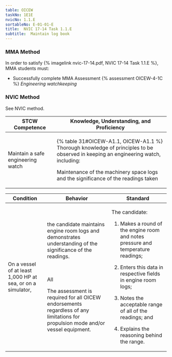 ```yaml
---
table: OICEW
taskNo: 1E1E
nvicNo: 1.1.E 
sortableNo: E-01-01-E
title:  NVIC 17-14 Task 1.1.E
subtitle:  Maintain log book
---
```



### MMA Method

In order to satisfy  {% imagelink nvic-17-14.pdf, NVIC 17-14 Task 1.1.E %}, MMA students must:

* Successfully complete MMA Assessment {% assessment OICEW-4-1C %} *Engineering watchkeeping*


### NVIC Method

<a onclick="togglevisibility('nvic_methods')" >See NVIC method.</a>

<div id='nvic_methods' class='hide'>

<table>
<thead>
<tr>
<th class='forty'> STCW Competence </th>
<th class='sixty'> Knowledge, Understanding, and Proficiency </th>
</tr>
</thead>




<tbody>
<tr><td markdown='1'>

Maintain a safe engineering watch

</td><td markdown='1'>

{% table 31#OICEW-A1.1, OICEW-A1.1 %} Thorough knowledge of principles to be observed in keeping an engineering watch, including: 

Maintenance of the machinery space logs and the significance of the readings taken

</td></tr>


</tbody>
</table>


<table>
<thead>
<tr><th class='twenty'>  Condition </th><th class='twenty'> Behavior </th><th  class='sixty'>Standard </th></tr>
</thead>
<tbody >



<tr><td markdown='1'>

On a vessel of at least 1,000 HP at sea, or on a simulator,

</td><td markdown='1'>

the candidate maintains engine room logs and demonstrates understanding of the significance of the readings.

<br>

<div class="tooltip" markdown='1'>

All

The assessment is required for all OICEW endorsements regardless of any limitations for propulsion mode and/or vessel equipment.

</div>


</td><td markdown='1'>

The candidate:

1. Makes a round of the engine room and notes pressure and temperature readings;

2. Enters this data in respective fields in engine room logs;

3. Notes the acceptable range of all of the readings; and

4. Explains the reasoning behind the range.

</td></tr>
</tbody>
</table>
</div>
